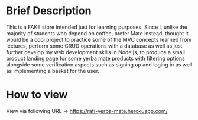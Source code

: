 <h1> Brief Description </h1>

This is a FAKE store intended just for learning purposes. Since I, unlike the majority of students who depend on coffee, prefer Mate instead, thought it would be a cool project to practice some of the MVC concepts learned from lectures, perform some CRUD operations with a database as well as just further develop my web development skills in Node.js, to produce a small product landing page for some yerba mate products with filtering options alongside some verification aspects such as signing up and loging in as well as implementing a basket for the user.

<h1> How to view </h1> 

View via following URL -> https://rafi-yerba-mate.herokuapp.com/
